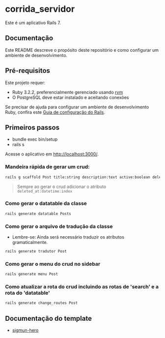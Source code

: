 # corrida_servidor

Este é um aplicativo Rails 7.

## Documentação

Este README descreve o propósito deste repositório e como configurar um ambiente de desenvolvimento.


## Pré-requisitos

Este projeto requer:

* Ruby 3.2.2, preferencialmente gerenciado usando [rvm](https://rvm.io/rvm/install)
* O PostgreSQL deve estar instalado e aceitando conexões


Se precisar de ajuda para configurar um ambiente de desenvolvimento Ruby, confira este [Guia de configuração do Rails](https://github.com/isaahmdantas/sigmun-rails/blob/main/INSTALAR_RAILS.md).


## Primeiros passos

* bundle exec bin/setup
* rails s 

Acesse o aplicativo em <http://localhost:3000/>.

### Mandeira rápida de gerar um crud: 

```bash 
rails g scaffold Post title:string description:text active:boolean deleted_at:datetime:index 
```
> Sempre ao gerar o crud adicionar o atributo `deleted_at:datetime:index`

### Como gerar o datatable da classe 
```bash 
rails generate datatable Posts
``` 

### Como gerar o arquivo de tradução da classe

* Lembre-se: Ainda será necessário traduzir os atributos gramaticalmente.

```bash 
rails generate tradutor Post
``` 

### Como gerar o menu do crud no sidebar  
```bash 
rails generate menu Post 
``` 


### Como atualizar a rota do crud incluindo as rotas de 'search' e a rota do 'datatable'
```bash 
rails generate change_routes Post
``` 

## Documentação do template 

* [sigmun-hero](https://github.com/heronildesjr/sigmun-hero/blob/master/dist/docs.html)